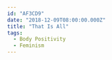 ```yaml
---
id: "AF3CD9"
date: "2018-12-09T08:00:00.000Z"
title: "That Is All"
tags:
  - Body Positivity
  - Feminism
---
```

